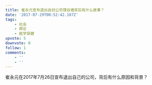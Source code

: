 ```yaml
---
title: 崔永元宣布退出自创公司璞谷塘背后有什么故事？
date: '2017-07-29T00:52:42.187Z'
tags:
    - 社会
    - 舆论
    - 医学保健
upvote: 5
downvote: 0
follow: 1
comments:
    - ''
    - ''
---
```


崔永元在2017年7月26日宣布退出自己的公司，背后有什么原因和背景？
